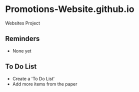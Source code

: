 # Promotions-Website.github.io
Websites Project

## Reminders
- None yet


## To Do List
- Create a 'To Do List'
- Add more items from the paper
